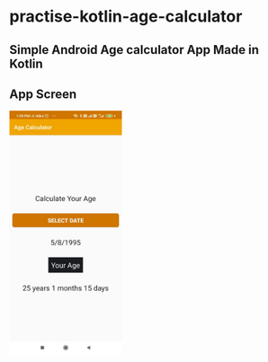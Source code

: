 # practise-kotlin-age-calculator
## Simple Android Age calculator App Made in Kotlin
## App Screen
<img src="https://github.com/epsi95/practise-kotlin-age-calculator/blob/master/output_sample/output.png" width = "200px" alt="appscreen">
